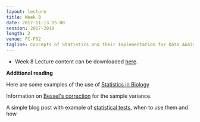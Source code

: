 ```yaml
---
layout: lecture
title: Week 8
date: 2017-11-13 15:00
session: 2017-2018
length: 2
venue: FC-F02
tagline: Concepts of Statistics and their Implementation for Data Analysis
---
```


* Week 8 Lecture content can be downloaded [here](http://opendsi.cc/bioinformatics/assets/Lecture_Wk8.pdf).



**Additional reading**


Here are some examples of the use of [Statistics in Biology](http://www.nature.com/collections/qghhqm/content/statistics-in-biology)


Information on [Bessel's correction](https://en.wikipedia.org/wiki/Bessel%27s_correction) for the sample variance. 

A simple blog post with example of [statistical tests](http://blog.minitab.com/blog/adventures-in-statistics/choosing-between-a-nonparametric-test-and-a-parametric-test), when to use them and how 
